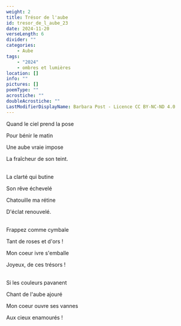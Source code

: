 ```yaml
---
weight: 2
title: Trésor de l'aube
id: tresor_de_l_aube_23
date: 2024-11-20
verseLength: 6
divider: ""
categories:
    - Aube
tags:
    - "2024"
    - ombres et lumières
location: []
info: ""
pictures: []
poemType: ""
acrostiche: ""
doubleAcrostiche: ""
LastModifierDisplayName: Barbara Post - Licence CC BY-NC-ND 4.0
---
```

Quand le ciel prend la pose

Pour bénir le matin

Une aube vraie impose

La fraîcheur de son teint.

 \
La clarté qui butine

Son rêve échevelé

Chatouille ma rétine

D'éclat renouvelé.

 \
Frappez comme cymbale

Tant de roses et d'ors !

Mon coeur ivre s'emballe

Joyeux, de ces trésors !

 \
Si les couleurs pavanent

Chant de l'aube ajouré

Mon coeur ouvre ses vannes

Aux cieux enamourés !